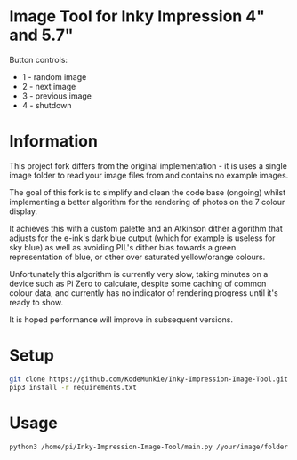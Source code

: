 # Image Tool for Inky Impression 4" and 5.7"

Button controls:
* 1 - random image
* 2 - next image
* 3 - previous image
* 4 - shutdown

# Information

This project fork differs from the original implementation - it is uses a single image
folder to read your image files from and contains no example images.

The goal of this fork is to simplify and clean the code base (ongoing) whilst implementing 
a better algorithm for the rendering of photos on the 7 colour display.

It achieves this with a custom palette and an Atkinson dither algorithm that adjusts for the 
e-ink's dark blue output (which for example is useless for sky blue) as well as avoiding 
PIL's dither bias towards a green representation of blue, or other over saturated yellow/orange
colours.

Unfortunately this algorithm is currently very slow, taking minutes on a device such as Pi Zero
to calculate, despite some caching of common colour data, and currently has no indicator of
rendering progress until it's ready to show.

It is hoped performance will improve in subsequent versions.

# Setup
````bash
git clone https://github.com/KodeMunkie/Inky-Impression-Image-Tool.git
pip3 install -r requirements.txt
````

# Usage
```bash
python3 /home/pi/Inky-Impression-Image-Tool/main.py /your/image/folder
```